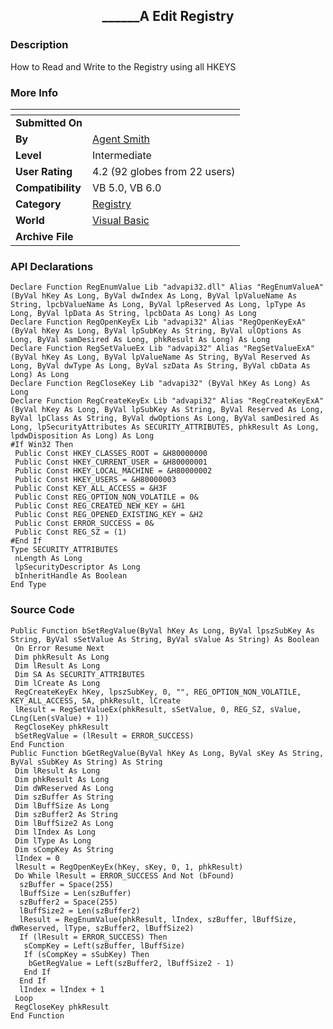 ﻿<div align="center">

## \_\_\_\_\_\_A Edit Registry


</div>

### Description

How to Read and Write to the Registry using all HKEYS
 
### More Info
 


<span>             |<span>
---                |---
**Submitted On**   |
**By**             |[Agent Smith](https://github.com/Planet-Source-Code/PSCIndex/blob/master/ByAuthor/agent-smith.md)
**Level**          |Intermediate
**User Rating**    |4.2 (92 globes from 22 users)
**Compatibility**  |VB 5\.0, VB 6\.0
**Category**       |[Registry](https://github.com/Planet-Source-Code/PSCIndex/blob/master/ByCategory/registry__1-36.md)
**World**          |[Visual Basic](https://github.com/Planet-Source-Code/PSCIndex/blob/master/ByWorld/visual-basic.md)
**Archive File**   |[](https://github.com/Planet-Source-Code/agent-smith-a-edit-registry__1-10479/archive/master.zip)

### API Declarations

```
Declare Function RegEnumValue Lib "advapi32.dll" Alias "RegEnumValueA" (ByVal hKey As Long, ByVal dwIndex As Long, ByVal lpValueName As String, lpcbValueName As Long, ByVal lpReserved As Long, lpType As Long, ByVal lpData As String, lpcbData As Long) As Long
Declare Function RegOpenKeyEx Lib "advapi32" Alias "RegOpenKeyExA" (ByVal hKey As Long, ByVal lpSubKey As String, ByVal ulOptions As Long, ByVal samDesired As Long, phkResult As Long) As Long
Declare Function RegSetValueEx Lib "advapi32" Alias "RegSetValueExA" (ByVal hKey As Long, ByVal lpValueName As String, ByVal Reserved As Long, ByVal dwType As Long, ByVal szData As String, ByVal cbData As Long) As Long
Declare Function RegCloseKey Lib "advapi32" (ByVal hKey As Long) As Long
Declare Function RegCreateKeyEx Lib "advapi32" Alias "RegCreateKeyExA" (ByVal hKey As Long, ByVal lpSubKey As String, ByVal Reserved As Long, ByVal lpClass As String, ByVal dwOptions As Long, ByVal samDesired As Long, lpSecurityAttributes As SECURITY_ATTRIBUTES, phkResult As Long, lpdwDisposition As Long) As Long
#If Win32 Then
 Public Const HKEY_CLASSES_ROOT = &H80000000
 Public Const HKEY_CURRENT_USER = &H80000001
 Public Const HKEY_LOCAL_MACHINE = &H80000002
 Public Const HKEY_USERS = &H80000003
 Public Const KEY_ALL_ACCESS = &H3F
 Public Const REG_OPTION_NON_VOLATILE = 0&
 Public Const REG_CREATED_NEW_KEY = &H1
 Public Const REG_OPENED_EXISTING_KEY = &H2
 Public Const ERROR_SUCCESS = 0&
 Public Const REG_SZ = (1)
#End If
Type SECURITY_ATTRIBUTES
 nLength As Long
 lpSecurityDescriptor As Long
 bInheritHandle As Boolean
End Type
```


### Source Code

```
Public Function bSetRegValue(ByVal hKey As Long, ByVal lpszSubKey As String, ByVal sSetValue As String, ByVal sValue As String) As Boolean
 On Error Resume Next
 Dim phkResult As Long
 Dim lResult As Long
 Dim SA As SECURITY_ATTRIBUTES
 Dim lCreate As Long
 RegCreateKeyEx hKey, lpszSubKey, 0, "", REG_OPTION_NON_VOLATILE, KEY_ALL_ACCESS, SA, phkResult, lCreate
 lResult = RegSetValueEx(phkResult, sSetValue, 0, REG_SZ, sValue, CLng(Len(sValue) + 1))
 RegCloseKey phkResult
 bSetRegValue = (lResult = ERROR_SUCCESS)
End Function
Public Function bGetRegValue(ByVal hKey As Long, ByVal sKey As String, ByVal sSubKey As String) As String
 Dim lResult As Long
 Dim phkResult As Long
 Dim dWReserved As Long
 Dim szBuffer As String
 Dim lBuffSize As Long
 Dim szBuffer2 As String
 Dim lBuffSize2 As Long
 Dim lIndex As Long
 Dim lType As Long
 Dim sCompKey As String
 lIndex = 0
 lResult = RegOpenKeyEx(hKey, sKey, 0, 1, phkResult)
 Do While lResult = ERROR_SUCCESS And Not (bFound)
  szBuffer = Space(255)
  lBuffSize = Len(szBuffer)
  szBuffer2 = Space(255)
  lBuffSize2 = Len(szBuffer2)
  lResult = RegEnumValue(phkResult, lIndex, szBuffer, lBuffSize, dWReserved, lType, szBuffer2, lBuffSize2)
  If (lResult = ERROR_SUCCESS) Then
   sCompKey = Left(szBuffer, lBuffSize)
   If (sCompKey = sSubKey) Then
    bGetRegValue = Left(szBuffer2, lBuffSize2 - 1)
   End If
  End If
  lIndex = lIndex + 1
 Loop
 RegCloseKey phkResult
End Function
```


